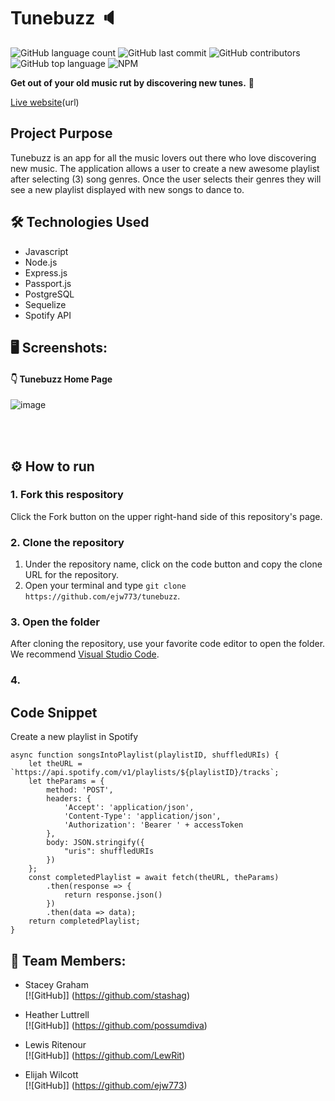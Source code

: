 # Tunebuzz :speaker:

![GitHub language count](https://img.shields.io/github/languages/count/ejw773/tunebuzz)
![GitHub last commit](https://img.shields.io/github/last-commit/ejw773/tunebuzz)
![GitHub contributors](https://img.shields.io/github/contributors/ejw773/tunebuzz?color=purple)
![GitHub top language](https://img.shields.io/github/languages/top/ejw773/tunebuzz?color=red)
![NPM](https://img.shields.io/npm/l/express)


**Get out of your old music rut by discovering new tunes.** :musical_note:

[Live website](url)(url)

## Project Purpose
Tunebuzz is an app for all the music lovers out there who love discovering new music. The application allows a user to create a new awesome playlist after selecting (3) song genres. Once the user selects their genres they will see a new playlist displayed with new songs to dance to.

## :hammer_and_wrench: Technologies Used

- Javascript
- Node.js
- Express.js
- Passport.js
- PostgreSQL
- Sequelize
- Spotify API


 ## 🖥 Screenshots:
#### :point_down: Tunebuzz Home Page
![image](url)

<br /> 
<br /> 

## ⚙ How to run 

### 1. Fork this respository
Click the Fork button on the upper right-hand side of this repository's page.
### 2. Clone the repository
1. Under the repository name, click on the code button and copy the clone URL for the repository.
2. Open your terminal and type ```git clone https://github.com/ejw773/tunebuzz```.
### 3. Open the folder
After cloning the repository, use your favorite code editor to open the folder. We recommend [Visual Studio Code](https://code.visualstudio.com/).
### 4.

## Code Snippet

Create a new playlist in Spotify

```
async function songsIntoPlaylist(playlistID, shuffledURIs) {
    let theURL = `https://api.spotify.com/v1/playlists/${playlistID}/tracks`;
    let theParams = {
        method: 'POST',
        headers: {
            'Accept': 'application/json',
            'Content-Type': 'application/json',
            'Authorization': 'Bearer ' + accessToken
        },
        body: JSON.stringify({
            "uris": shuffledURIs
        })
    };
    const completedPlaylist = await fetch(theURL, theParams)
        .then(response => {
            return response.json()
        })
        .then(data => data);
    return completedPlaylist;
}
```
## :busts_in_silhouette: Team Members:
  
  * Stacey Graham <br>
  [![GitHub]] (https://github.com/stashag)
  
  * Heather Luttrell <br>
  [![GitHub]] (https://github.com/possumdiva) 
  
  * Lewis Ritenour <br>
  [![GitHub]] (https://github.com/LewRit) 
  
  * Elijah Wilcott <br>
  [![GitHub]] (https://github.com/ejw773)